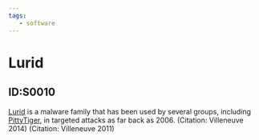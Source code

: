 ```yaml
---
tags:
   - software
---
```

# Lurid
## ID:S0010
[Lurid](/mitre/software/S0010) is a malware family that has been used by several groups, including [PittyTiger](/mitre/groups/G0011), in targeted attacks as far back as 2006. (Citation: Villeneuve 2014) (Citation: Villeneuve 2011)
